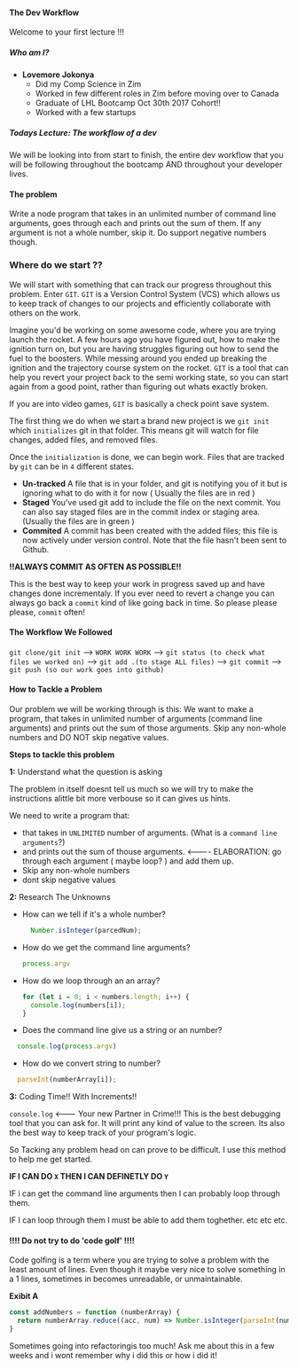 #### The Dev Workflow

Welcome to your first lecture !!!

##### Who am I?

- __Lovemore Jokonya__
  - Did my Comp Science in Zim
  - Worked in few different roles in Zim before moving over to Canada
  - Graduate of LHL Bootcamp Oct 30th 2017 Cohort!!
  - Worked with a few startups 

##### Todays Lecture: The workflow of a dev

We will be looking into from start to finish, the entire dev workflow that you will be following throughout the bootcamp AND throughout your developer lives.


#### The problem

Write a node program that takes in an unlimited number of command line arguments, goes through each and prints out the sum of them. If any argument is not a whole number, skip it. Do support negative numbers though.

### Where do we start ??

We will start with something that can track our progress throughout this problem. Enter `GIT`. `GIT` is a Version Control System (VCS) which allows us to keep track of changes to our projects and efficiently collaborate with others on the work.

Imagine you'd be working on some awesome code, where you are trying launch the rocket. A few hours ago you have figured out, how to make the ignition turn on, but you are having struggles figuring out how to send the fuel to the boosters. While messing around you ended up breaking the ignition and the trajectory course system on the rocket. `GIT` is a tool that can help you revert your project back to the semi working state, so you can start again from a good point, rather than figuring out whats exactly broken.

If you are into video games, `GIT` is basically a check point save system.

The first thing we do when we start a brand new project is we `git init` which `initializes` git in that folder. This means git will watch for file changes, added files, and removed files.

Once the `initialization` is done, we can begin work. Files that are tracked by `git` can be in `4` different states.

 - __Un-tracked__ A file that is in your folder, and git is notifying you of it but is ignoring what to do with it for now ( Usually the files are in red )
 - __Staged__ You've used git add to include the file on the next commit. You can also say staged files are in the commit index or staging area. (Usually the files are in green )
 - __Commited__ A commit has been created with the added files; this file is now actively under version control. Note that the file hasn't been sent to Github.

__!!ALWAYS COMMIT AS OFTEN AS POSSIBLE!!__

This is the best way to keep your work in progress saved up and have changes done incrementaly. If you ever need to revert a change you can always go back a `commit` kind of like going back in time. So please please please, `commit` often!

#### The Workflow We Followed

`git clone/git init` --> `WORK WORK WORK` --> `git status (to check what files we worked on)` --> `git add .(to stage ALL files)` --> `git commit` --> `git push (so our work goes into github)`

#### How to Tackle a Problem

Our problem we will be working through is this:
We want to make a program, that takes in unlimited number of arguments (command line arguments) and prints out the sum of those arguments. Skip any non-whole numbers and DO NOT skip negative values.

**Steps to tackle this problem**

**1:** Understand what the question is asking

The problem in itself doesnt tell us much so we will try to make the instructions alittle bit more verbouse so it can gives us hints.

We need to write a program that:

 - that takes in `UNLIMITED` number of arguments. (What is a `command line arguments`?)
 - and prints out the sum of thouse arguments. <---- ELABORATION: go through each argument ( maybe loop? ) and add them up.
 - Skip any non-whole numbers
 - dont skip negative values

**2:** Research The Unknowns

 - How can we tell if it's a whole number?

    ```js
      Number.isInteger(parcedNum);
    ```

 - How do we get the command line arguments?

    ```js
    process.argv
    ```

 - How do we loop through an an array?

    ```js
    for (let i = 0; i < numbers.length; i++) {
      console.log(numbers[i]);
    }
    ```

 - Does the command line give us a string or an number?

  ```js
    console.log(process.argv)
  ```

 - How do we convert string to number?

  ```js
    parseInt(numberArray[i]);
  ```


**3:** Coding Time!! With Increments!!

`console.log` <--- Your new Partner in Crime!!!
This is the best debugging tool that you can ask for. It will print any kind of value to the screen. Its also the best way to keep track of your program's logic.

So Tacking any problem head on can prove to be difficult. I use this method to help me get started.

**IF I CAN DO `X` THEN I CAN DEFINETLY DO `Y`**

IF i can get the command line arguments then I can probably loop through them.

IF I can loop through them I must be able to add them toghether. etc etc etc.

#### !!!! Do not try to do 'code golf' !!!!

Code golfing is a term where you are trying to solve a problem with the least amount of lines. Even though it maybe very nice to solve something in a 1 lines, sometimes in becomes unreadable, or unmaintainable.

__Exibit A__


```js
const addNumbers = function (numberArray) {
  return numberArray.reduce((acc, num) => Number.isInteger(parseInt(num)) ? parseInt(num) + parseInt(acc) : acc);
}
```

Sometimes going into refactoringis too much! Ask me about this in a few weeks and i wont remember why i did this or how i did it!